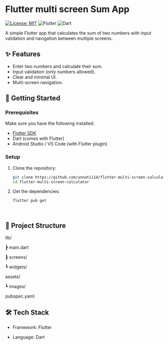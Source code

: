 # Flutter multi screen Sum App

[![License: MIT](https://img.shields.io/badge/License-MIT-yellow.svg)](./LICENSE)
![Flutter](https://img.shields.io/badge/Flutter-3.22-blue)
![Dart](https://img.shields.io/badge/Dart-3.0-blue)

A simple Flutter app that calculates the sum of two numbers with input validation and navigation between multiple screens.


## ✨ Features
- Enter two numbers and calculate their sum.  
- Input validation (only numbers allowed).  
- Clear and minimal UI.  
- Multi-screen navigation.  


## 🚀 Getting Started

### Prerequisites
Make sure you have the following installed:
- [Flutter SDK](https://docs.flutter.dev/get-started/install)
- Dart (comes with Flutter)
- Android Studio / VS Code (with Flutter plugin)

### Setup
1. Clone the repository:
   ```bash
   git clone https://github.com/unnatii14/flutter-multi-screen-calculator.git
   cd flutter-multi-screen-calculator

2. Get the dependencies:
   ```bash
   flutter pub get

  
## 📂 Project Structure
lib/

 ┣ main.dart              
 
 ┣ screens/              
 
 ┗ widgets/            
 
assets/

 ┗ images/               
 
pubspec.yaml   


## 🛠️ Tech Stack

- Framework: Flutter

- Language: Dart
